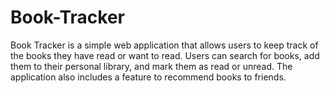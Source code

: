 # Book-Tracker
Book Tracker is a simple web application that allows users to keep track of the books they have read or want to read. Users can search for books, add them to their personal library, and mark them as read or unread. The application also includes a feature to recommend books to friends.
